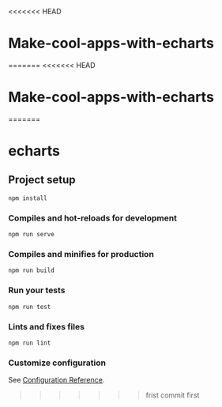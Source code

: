 <<<<<<< HEAD
# Make-cool-apps-with-echarts
=======
<<<<<<< HEAD
# Make-cool-apps-with-echarts
=======
# echarts

## Project setup
```
npm install
```

### Compiles and hot-reloads for development
```
npm run serve
```

### Compiles and minifies for production
```
npm run build
```

### Run your tests
```
npm run test
```

### Lints and fixes files
```
npm run lint
```

### Customize configuration
See [Configuration Reference](https://cli.vuejs.org/config/).
>>>>>>> frist commit
>>>>>>> first
